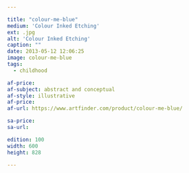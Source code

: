 ```yaml
---

title: "colour-me-blue"
medium: 'Colour Inked Etching'
ext: .jpg
alt: 'Colour Inked Etching'
caption: ""
date: 2013-05-12 12:06:25
image: colour-me-blue
tags:
  - childhood

af-price:
af-subject: abstract and conceptual
af-style: illustrative
af-price:
af-url: https://www.artfinder.com/product/colour-me-blue/

sa-price:
sa-url:

edition: 100
width: 600
height: 828

---
```

